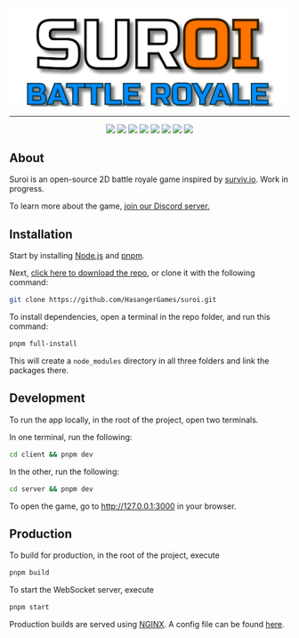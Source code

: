 <div align="center">
  <img src="./client/src/assets/img/logos/suroi_readme.svg">
  <hr />
</div>


<div align="center">
  <img src="https://img.shields.io/badge/node.js%20-%23339933.svg?style=for-the-badge&logo=nodedotjs&logoColor=white" />
  <img src="https://img.shields.io/badge/typescript-%233178C6?style=for-the-badge&logo=typescript&logoColor=white" />
  <img src="https://img.shields.io/badge/phaser%20-%232094f3.svg?style=for-the-badge" />
  <img src="https://img.shields.io/badge/uwebsockets.js%20-%23000000.svg?style=for-the-badge" />
  <img src="https://img.shields.io/badge/html-%23E34F26?style=for-the-badge&logo=html5&logoColor=white" />
  <img src="https://img.shields.io/badge/css-%231572B6?style=for-the-badge&logo=css3" />
  <img src="https://img.shields.io/badge/sass-%23CC6699?style=for-the-badge&logo=sass&logoColor=white" />
  <img src="https://img.shields.io/badge/webpack-%231C78C0.svg?style=for-the-badge&logo=webpack" />
</div>

## About
Suroi is an open-source 2D battle royale game inspired by [surviv.io](https://survivio.fandom.com/wiki/Surviv.io_Wiki). Work in progress.

To learn more about the game, [join our Discord server.](https://discord.suroi.io)

## Installation
Start by installing [Node.js](https://nodejs.org) and [pnpm](https://pnpm.io).

Next, [click here to download the repo](https://github.com/HasangerGames/suroi/archive/refs/heads/master.zip), or clone it with the following command:
```sh
git clone https://github.com/HasangerGames/suroi.git
```

To install dependencies, open a terminal in the repo folder, and run this command:
```sh
pnpm full-install
```

This will create a `node_modules` directory in all three folders and link the packages there.

## Development
To run the app locally, in the root of the project, open two terminals.

In one terminal, run the following:
```sh
cd client && pnpm dev
```

In the other, run the following:
```sh
cd server && pnpm dev
```
To open the game, go to http://127.0.0.1:3000 in your browser.

## Production
To build for production, in the root of the project, execute
```sh
pnpm build
```

To start the WebSocket server, execute
```sh
pnpm start
```

Production builds are served using [NGINX](https://nginx.org). A config file can be found [here](nginx.conf).

